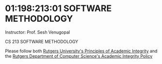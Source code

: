# 01:198:213:01 SOFTWARE METHODOLOGY

Instructor: Prof. Sesh Venugopal

CS 213 SOFTWARE METHODOLOGY

Please follow both [Rutgers University's Principles of Academic Integrity](http://academicintegrity.rutgers.edu/) and the [Rutgers Department of Computer Science's Academic Integrity Policy](https://www.cs.rutgers.edu/academics/undergraduate/academic-integrity-policy)
